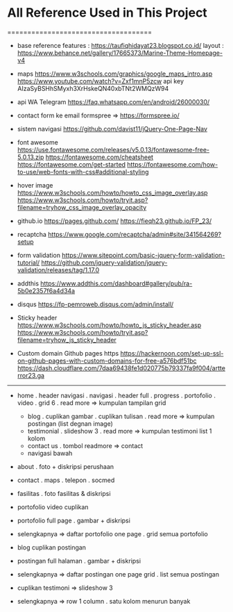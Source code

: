 # All Reference Used in This Project
====================================

- base reference
  features   :  https://taufiqhidayat23.blogspot.co.id/
  layout     :  https://www.behance.net/gallery/17665373/Marine-Theme-Homepage-v4

- maps
  https://www.w3schools.com/graphics/google_maps_intro.asp
  https://www.youtube.com/watch?v=Zxf1mnP5zcw
  api key AIzaSyBSHhSMyxh3XrHskeQN40xbTNt2WMQzW94

- api WA Telegram
  https://faq.whatsapp.com/en/android/26000030/

- contact form ke email
  formspree  => https://formspree.io/

- sistem navigasi
  https://github.com/davist11/jQuery-One-Page-Nav

- font awesome
  https://use.fontawesome.com/releases/v5.0.13/fontawesome-free-5.0.13.zip
  https://fontawesome.com/cheatsheet
  https://fontawesome.com/get-started
  https://fontawesome.com/how-to-use/web-fonts-with-css#additional-styling

- hover image
  https://www.w3schools.com/howto/howto_css_image_overlay.asp
  https://www.w3schools.com/howto/tryit.asp?filename=tryhow_css_image_overlay_opacity

- github.io
  https://pages.github.com/
  https://fieqh23.github.io/FP_23/

- recaptcha
  https://www.google.com/recaptcha/admin#site/341564269?setup

- form validation
  https://www.sitepoint.com/basic-jquery-form-validation-tutorial/
  https://github.com/jquery-validation/jquery-validation/releases/tag/1.17.0

- addthis
  https://www.addthis.com/dashboard#gallery/pub/ra-5b0e2357f6a4d34a

- disqus
  https://fp-pemroweb.disqus.com/admin/install/

- Sticky header
  https://www.w3schools.com/howto/howto_js_sticky_header.asp
  https://www.w3schools.com/howto/tryit.asp?filename=tryhow_js_sticky_header

- Custom domain Github pages https
  https://hackernoon.com/set-up-ssl-on-github-pages-with-custom-domains-for-free-a576bdf51bc
  https://dash.cloudflare.com/7daa69438fe1d020775b79337fa9f004/artterror23.ga

______________________________________________________________________________________________________________________________________________

- home
  . header navigasi
  . navigasi
  . header full
  . progress
  . portofolio
    . video
    . grid 6
    . read more => kumpulan tampilan grid
  - blog
    . cuplikan gambar
    . cuplikan tulisan
    . read more => kumpulan postingan (list degnan image)
  - testimonial
    . slideshow 3
    . read more => kumpulan testimoni list 1 kolom
  - contact us 
    . tombol readmore => contact
  - navigasi bawah

- about
  . foto + diskripsi perushaan

- contact
  . maps
  . telepon
  . socmed

- fasilitas
  . foto fasilitas & diskripsi

- portofolio video cuplikan
 - portofolio full page
   . gambar + diskripsi
 - selengkapnya => daftar portofolio one page
   . grid semua portofolio

- blog cuplikan postingan
 - postingan full halaman
   . gambar + diskripsi
 - selengkapnya => daftar postingan one page grid
   . list semua postingan

- cuplikan testimoni => slideshow 3
 - selengkapnya => row 1 column
   . satu kolom menurun banyak